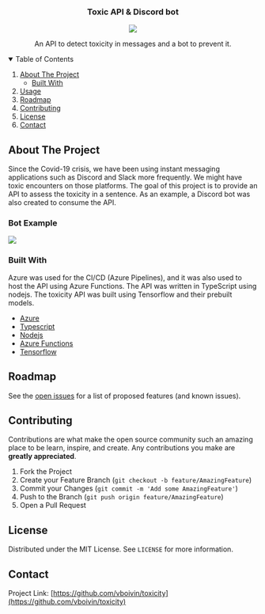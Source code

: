 
<p align="center">
    <h3 align="center">Toxic API & Discord bot </h3>
    <div align="center"> 
        <img src="https://dev.azure.com/toxicapi/htn2021/_apis/build/status/Vboivin.toxicity?branchName=main"/> 
    </div>
    <p align="center">An API to detect toxicity in messages and a bot to prevent it.</p>
</p>
<!-- TABLE OF CONTENTS -->
<details open="open">
  <summary>Table of Contents</summary>
  <ol>
    <li>
      <a href="#about-the-project">About The Project</a>
      <ul>
        <li><a href="#built-with">Built With</a></li>
      </ul>
    </li>
    <li><a href="#usage">Usage</a></li>
    <li><a href="#roadmap">Roadmap</a></li>
    <li><a href="#contributing">Contributing</a></li>
    <li><a href="#license">License</a></li>
    <li><a href="#contact">Contact</a></li>
  </ol>
</details>



<!-- ABOUT THE PROJECT -->
## About The Project
Since the Covid-19 crisis, we have been using instant messaging applications such as Discord
and Slack more frequently. We might have toxic encounters on those platforms. The goal of this project is to provide
an API to assess the toxicity in a sentence. As an example, a Discord bot was also created to consume the API.

### Bot Example
<img src="https://cdn.discordapp.com/attachments/800298412641222678/800373749388017694/botexample.gif" />

### Built With
Azure was used for the CI/CD (Azure Pipelines), and it was also used to host the API using Azure Functions.
The API was written in TypeScript using nodejs. The toxicity API was built using Tensorflow and their prebuilt models.

* [Azure](https://azure.microsoft.com/en-us/)
* [Typescript](https://www.typescriptlang.org/)
* [Nodejs](https://nodejs.org/en/)
* [Azure Functions](https://azure.microsoft.com/en-us/services/functions/)
* [Tensorflow](https://www.tensorflow.org/)

<!-- ROADMAP -->
## Roadmap

See the [open issues](https://github.com/vboivin/toxicity/issues) for a list of proposed features (and known issues).



<!-- CONTRIBUTING -->
## Contributing

Contributions are what make the open source community such an amazing place to be learn, inspire, and create. Any contributions you make are **greatly appreciated**.

1. Fork the Project
2. Create your Feature Branch (`git checkout -b feature/AmazingFeature`)
3. Commit your Changes (`git commit -m 'Add some AmazingFeature'`)
4. Push to the Branch (`git push origin feature/AmazingFeature`)
5. Open a Pull Request



<!-- LICENSE -->
## License

Distributed under the MIT License. See `LICENSE` for more information.



<!-- CONTACT -->
## Contact

Project Link: [https://github.com/vboivin/toxicity](https://github.com/vboivin/toxicity)
